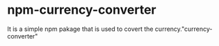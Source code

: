# npm-currency-converter
It is a simple npm pakage that is used to covert the currency."currency-converter"
